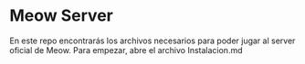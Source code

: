 # Meow Server
En este repo encontrarás los archivos necesarios para poder jugar al server oficial de Meow. Para empezar, abre el archivo Instalacion.md
